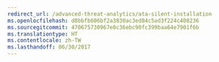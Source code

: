 ```yaml
---
redirect_url: /advanced-threat-analytics/ata-silent-installation
ms.openlocfilehash: d8bbfb606bf2a3830ac3ed84c5ad3f224c408236
ms.sourcegitcommit: 470675730967e0c36ebc90fc399baa64e7901f6b
ms.translationtype: HT
ms.contentlocale: zh-TW
ms.lasthandoff: 06/30/2017
---
```

